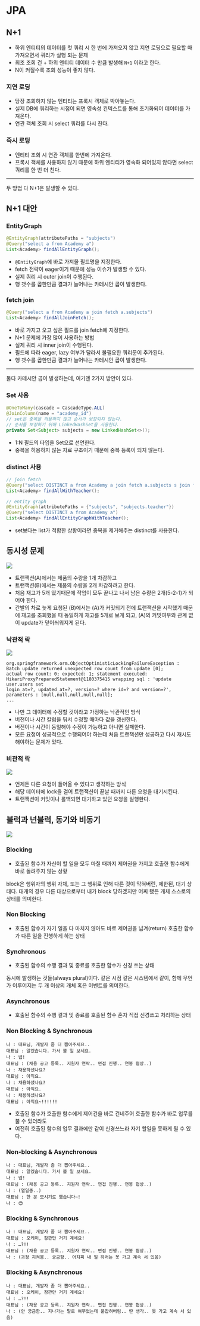 # JPA

## N+1

- 하위 엔티티의 데이터를 첫 쿼리 시 한 번에 가져오지 않고 지연 로딩으로 필요할 때 가져오면서 쿼리가 실행 되는 문제
- 최조 조회 건 + 하위 엔티티 데이터 수 만큼 발생해 `N+1` 이라고 한다.
- N이 커질수록 조회 성능이 좋지 않다.

### 지연 로딩

- 당장 조회하지 않는 엔티티는 프록시 객체로 박아놓는다.
- 실제 DB에 쿼리하는 시점이 되면 영속성 컨텍스트를 통해 초기화되어 데이터를 가져온다.
- 연관 객체 조회 시 select 쿼리를 다시 친다.

### 즉시 로딩

- 엔티티 조회 시 연관 객체를 한번에 가져온다.
- 프록시 객체를 사용하지 않기 때문에 하위 엔티티가 영속화 되어있지 않다면 select 쿼리를 한 번 더 친다.

---

두 방법 다 N+1은 발생할 수 있다.

## N+1 대안

### EntityGraph

```java
@EntityGraph(attributePaths = "subjects")
@Query("select a from Academy a")
List<Academy> findAllEntityGraph();
```

- `@EntityGraph`에 바로 가져올 필드명을 지정한다.
- fetch 전략이 eager이기 때문에 성능 이슈가 발생할 수 있다.
- 실제 쿼리 시 outer join이 수행된다.
- 행 갯수를 곱한만큼 결과가 늘어나는 카테시안 곱이 발생한다.

### fetch join

```java
@Query("select a from Academy a join fetch a.subjects")
List<Academy> findAllJoinFetch();
```

- 바로 가지고 오고 싶은 필드를 join fetch에 지정한다. 
- N+1 문제에 가장 많이 사용하는 방법
- 실제 쿼리 시 inner join이 수행된다.
- 필드에 따라 eager, lazy 여부가 달라서 불필요한 쿼리문이 추가된다.
- 행 갯수를 곱한만큼 결과가 늘어나는 카테시안 곱이 발생한다.

---

둘다 카테시안 곱이 발생하는데, 여기엔 2가지 방안이 있다.

### Set 사용

```java
@OneToMany(cascade = CascadeType.ALL)
@JoinColumn(name = "academy_id")
// set은 중복을 허용하지 않고 순서가 보장되지 않는다.
// 순서를 보장하기 위해 LinkedHashSet을 사용한다.
private Set<Subject> subjects = new LinkedHashSet<>();
```

- 1:N 필드의 타입을 Set으로 선언한다.
- 중복을 허용하지 않는 자료 구조이기 때문에 중복 등록이 되지 않는다.

### distinct 사용

```java
// join fetch
@Query("select DISTINCT a from Academy a join fetch a.subjects s join fetch s.teacher")
List<Academy> findAllWithTeacher();
```

```java
// entity graph
@EntityGraph(attributePaths = {"subjects", "subjects.teacher"})
@Query("select DISTINCT a from Academy a")
List<Academy> findAllEntityGraphWithTeacher();
```

- set보다는 list가 적합한 상황이라면 중복을 제거해주는 distinct를 사용한다.

## 동시성 문제

![](../../.gitbook/assets/interview/database/lock.png)

- 트랜잭션(A)에서는 제품의 수량을 1개 차감하고
- 트랜잭션(B)에서는 제품의 수량을 2개 차감하려고 한다.
- 처음 재고가 5개 였기때문에 작업이 모두 끝나고 나서 남은 수량은 2개(5-2-1)가 되어야 한다.
- 간발의 차로 늦게 요청된 (B)에서는 (A)가 커밋되기 전에 트랜잭션을 시작했기 때문에 재고를 조회했을 때 동일하게 재고를 5개로 보게 되고, (A)의 커밋여부와 관계 없이 update가 덮어씌워지게 된다.

### 낙관적 락

![](../../.gitbook/assets/interview/database/optimistic.png)

```text
org.springframework.orm.ObjectOptimisticLockingFailureException : 
Batch update returned unexpected row count from update [0]; 
actual row count: 0; expected: 1; statement executed: 
HikariProxyPreparedStatement@1180375415 wrapping sql : 'update user.users set 
login_at=?, updated_at=?, version=? where id=? and version=?', 
parameters : [null,null,null,null,null];
...
```

- 나만 그 데이터에 수정할 것이라고 가정하는 낙관적인 방식
- 버전이나 시간 칼럼을 둬서 수정할 때마다 값을 갱신한다.
- 버전이나 시간이 동일해야 수정이 가능하고 아니면 실패한다.
- 모든 요청이 성공적으로 수행되어야 하는데 처음 트랜잭션만 성공하고 다시 재시도 해야하는 문제가 있다.

### 비관적 락

![](../../.gitbook/assets/interview/database/pessimistick.png)

- 언제든 다른 요청이 들어올 수 있다고 생각하는 방식
- 해당 데이터에 lock을 걸어 트랜잭션이 끝날 때까지 다른 요청을 대기시킨다.
- 트랜잭션이 커밋이나 롤백되면 대기하고 있던 요청을 실행한다.

## 블럭과 넌블럭, 동기와 비동기

![](../../.gitbook/assets/interview/operating-system/screenshot%202021-03-22%20오전%208.27.46.png)

### Blocking

- 호출된 함수가 자신이 할 일을 모두 마칠 때까지 제어권을 가지고 호출한 함수에게 바로 돌려주지 않는 상황

block은 행위자의 행위 자체, 또는 그 행위로 인해 다른 것이 막혀버린, 제한된, 대기 상태다. 대개의 경우 다른 대상으로부터 내가 block 당하겠지만 어찌 됐든 개체 스스로의 상태를 의미한다.

### Non Blocking

- 호출된 함수가 자기 일을 다 마치지 않아도 바로 제어권을 넘겨(return) 호출한 함수가 다른 일을 진행하게 하는 상태

### Synchronous

- 호출된 함수의 수행 결과 및 종료를 호출한 함수가 신경 쓰는 상태

동시에 발생하는 것들(always plural)이다. 같은 시점 같은 시스템에서 같이, 함께 무언가 이루어지는 두 개 이상의 개체 혹은 이벤트를 의미한다.

### Asynchronous

- 호출된 함수의 수행 결과 및 종료를 호출된 함수 혼자 직접 신경쓰고 처리하는 상태

### Non Blocking & Synchronous

```text
나 : 대표님, 개발자 좀 더 뽑아주세요..
대표님 : 알겠습니다. 가서 볼 일 보세요.
나 : 넵!
대표님 : (채용 공고 등록.. 지원자 연락.. 면접 진행.. 연봉 협상..)
나 : 채용하셨나요?
대표님 : 아직요.
나 : 채용하셨나요?
대표님 : 아직요.
나 : 채용하셨나요?
대표님 : 아직요~!!!!!!
```

- 호출된 함수가 호출한 함수에게 제어건을 바로 건네주어 호출한 함수가 바로 업무를 불 수 있더라도
- 여전히 호출된 함수의 업무 결과에만 같이 신경쓰느라 자기 할일을 못하게 될 수 있다.

### Non-blocking & Asynchronous

```text
나 : 대표님, 개발자 좀 더 뽑아주세요..
대표님 : 알겠습니다. 가서 볼 일 보세요.
나 : 넵!
대표님 : (채용 공고 등록.. 지원자 연락.. 면접 진행.. 연봉 협상..)
나 : (열일중..)
대표님 : 한 분 모시기로 했습니다~!
나 : 😍
```

### Blocking & Synchronous

```text
나 : 대표님, 개발자 좀 더 뽑아주세요..
대표님 : 오케이, 잠깐만 거기 계세요!
나 : …?!!
대표님 : (채용 공고 등록.. 지원자 연락.. 면접 진행.. 연봉 협상..)
나 : (과정 지켜봄.. 궁금함.. 어차피 내 일 하러는 못 가고 계속 서 있음)
```

### Blocking & Asynchronous

```text
나 : 대표님, 개발자 좀 더 뽑아주세요..
대표님 : 오케이, 잠깐만 거기 계세요!
나 : …?!!
대표님 : (채용 공고 등록.. 지원자 연락.. 면접 진행.. 연봉 협상..)
나 : (안 궁금함.. 지나가는 말로 여쭈었는데 붙잡혀버림.. 딴 생각.. 못 가고 계속 서 있음)
```